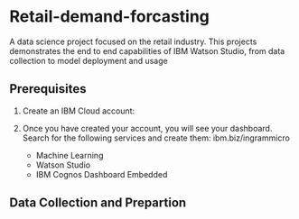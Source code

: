 # Retail-demand-forcasting
A data science project focused on the retail industry. This projects demonstrates the end to end capabilities of IBM Watson Studio, from data collection to model deployment and usage 

## Prerequisites 

1. Create an IBM Cloud account:  

2. Once you have created your account, you will see your dashboard. Search for the following services and create them: ibm.biz/ingrammicro
   * Machine Learning 
   * Watson Studio 
   * IBM Cognos Dashboard Embedded 
  
  
## Data Collection and Prepartion 

